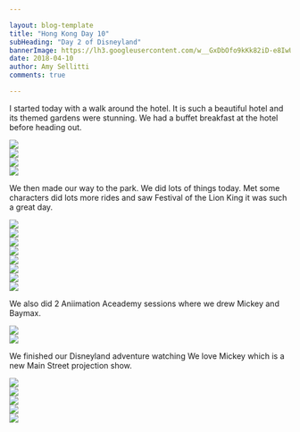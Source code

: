 ```yaml
---

layout: blog-template
title: "Hong Kong Day 10"
subHeading: "Day 2 of Disneyland"
bannerImage: https://lh3.googleusercontent.com/w__GxDbOfo9kKk82iD-e8IwUMtC-xtmAjHYZOvqgw_jkuM8VvWv7LKYNnNY5MmzE3aG7hUDwhJV1heXfWEtMXw64DirTYUTqn-UVNwFnU9q_OIYAKSyIZtkxpcgFccckIpCI0-pxHQ=w2400
date: 2018-04-10
author: Amy Sellitti
comments: true

---
```


I started today with a walk around the hotel. It is such a beautiful hotel and its themed gardens were stunning. We had a buffet breakfast at the hotel before heading out. 


<div class="center-image"><img src="https://lh3.googleusercontent.com/ZAXwOAG1TkV4PvI48nFxgFZfk8TdWJjYKaXzvMSJ7GYNveri7PjHHnyOnizLJ3APU-91lUo9W19T_pnjVqlmSb_w6FDPLKjbq7eqZmEKUxvribhucpnDEEzPRP9v3X2bE4tVljR0eg=w2400" /></div>
<div class="center-image"><img src="https://lh3.googleusercontent.com/KcYHERJUgkIM2NlTDASTfYf3qoYBWPnU0MIiBUkYoVRzR1yc4jrOwGA_kAPqoxJa8DSYV1epVRD85ppde8T7NdGcsFvRv-p9vcGEKQMn4USmrzt7bxatUotcan9dTSCG1Sxo0JsQyA=w2400" /></div>
<div class="center-image"><img src="https://lh3.googleusercontent.com/WKypnbg3xjNSUgvXu3JUZizPgjJlmjPVbW4ydMDIjQFXlL_cFFK8yU7B9D9JvS7TQOi9lT4Ice65STl4By9zbLtY2WOLVQ5oWdnhWOlMj2i22bPJdCcvB3du0t4IY-vVliFR3T_QvQ=w2400" /></div>
<div class="center-image"><img src="https://lh3.googleusercontent.com/0iOdW1xs9MK5hE8B6rGU7oP4y-bhmaQS8hxLoF3ZLI2aVDgJ5J74ryNpu_t93x_XqbSOsgwpqNnQxAHCXNjvHOpFM8022k7IRXf7y2caQqkYqLBwVAzqWib2G-K3-inwtVy6cNHZdw=w2400" /></div>

We then made our way to the park. We did lots of things today. Met some characters did lots more rides and saw Festival of the Lion King it was such a great day. 
<div class="center-image"><img src="https://lh3.googleusercontent.com/Q_P35lcb3lqj9RMm2nCbMAAGrFl-dGIY1PykkYdsV21pd_1PWKQcvyIt8fnCuOH1T5MFq1PXjEfqpJSYCNO1gVQbI-8jVSy6_kS0NmlLtw6LJ2DBeX6IWqQmHCpOhTzm7IYq_Cs3pQ=w2400" /></div>
<div class="center-image"><img src="https://lh3.googleusercontent.com/7w3YnYcO3ZV1_6YipHs6xd5BkmXJNSHZQSWdlXlAVdrUpEUbcY1IavhbHvTnO9UP800wVHdzWhFJzsAm5knzPsmhEb02ADTXg7D8Tywsk-jQ2-sbDWrHfLFog9hiFZFf3NPau0cvUw=w2400" /></div>
<div class="center-image"><img src="https://lh3.googleusercontent.com/YtvfKPB8BlA5enJSOQOGWla31xYYvhMid15DKyIHWVCELH1RaffTLy4xGA0T4-0ZfqyX0SQN1xo9x1pBYp_IH9AC2AOp6T2XvgMDNuc9BPRISceJOfUr3cK6sZKs_NpBWwmrQPfQBg=w2400" /></div>
<div class="center-image"><img src="https://lh3.googleusercontent.com/Q9qjIo7S_PBM-tTdON5kWLURbNwzWGic5Lfj5WANTydXX42H7R8WxgM6PopuQNN93vzKJNIPpDbaZ5IpkaytFRgzSljabAOywezk1SooPO955XCbKArNpbfvqs4ZbLe8iWXTWUHheQ=w2400" /></div>
<div class="center-image"><img src="https://lh3.googleusercontent.com/tjgJJnDdRcQ-QYeHrRkFiWLX52WBDR3CZnqPeDcVEmO4A4XFaoBAhthDyQWmWzDA7o2DYnfmamllm8ATPbdPVHsKVTRMfiK4pF8uaoVskYwIJSEnRK1QzwKSrELdwLHelObzxvbnTQ=w2400" /></div>
<div class="center-image"><img src="https://lh3.googleusercontent.com/BRjJ7HkohBChr76K1fbXgW22AUugcxViNQGwcGctQJyS5T3D3kLvgpt8Q1c8ZewLV9uK8Vjz675D7dFJ54H2qTJeDfqM4_StSYXS0P3BylMvwlmUkrr7XCDyCN50bqNarGFmq3kK6g=w2400" /></div>
<div class="center-image"><img src="https://lh3.googleusercontent.com/brUpcgdCoPYZYJkVtD9mDoiXgvPi13rlXjvPadIB2z-heDv4uxkwg9x7GDtYpu_scGU3j0YAq7Jo8e6_dmGl4TgC95AXWcENFlU94B2QJcRuRq726ZMC2mRxLvnTjAsmDwJbHY7r3Q=w2400" /></div>
<div class="center-image"><img src="https://lh3.googleusercontent.com/tV-CEgslpnEMIwzjNgmTXCgh2Vn37BVaFpXgSbFCF06mf0gDiUYcoNKblOFNrutGqw14RXyJfe5jIZq6fefLX1vq0f4I23drYupi8dkksYNlGhl5SyWsPABkSVBdQ_LDXJsXGWMPhg=w2400" /></div>

We also did 2 Aniimation Aceademy sessions where we drew Mickey and Baymax. 

<div class="center-image"><img src="https://lh3.googleusercontent.com/9kRvPB-VEzXsWv4AI4EayDm-Bp2vkFtzPn1uaDAI8isYsoCeMjCgtoGWxW7Y_VU-juaXC_C04M6VEVjBswsJr9-gK06nb_x7RcS8dkqTpfIDcjTgRC2P4886Pa4XODon5k23uRn6hA=w2400" /></div>
<div class="center-image"><img src="https://lh3.googleusercontent.com/c7HMPGSQ4Lq8X-2nUH2SiC9O2ftdu2u3Mmr4lqi8VTNfQAjMZVH8wEpd14FqeFPOFeauuC-VaQqwvC4WuatUmMglKobmiMox5gXi1KId1XFlWUJ2w_di3CY9z5E0URhSoJjKvw-mcw=w2400" /></div>

We finished our Disneyland adventure watching  We love Mickey which is a new Main Street projection show. 
<div class="center-image"><img src="https://lh3.googleusercontent.com/fsRVLLdbqglt6mUjwvzgIH6iT7Gn_9-iM_zPIwqjgnXU7pYKt0_ZegxYcl1fooIOQQ5wuGcsLvPoMdQXX_vDcRYNFfsAFXMBB227jUy8Elfx_odOdoqODd9PlJE3tajItlvAAVFr5A=w2400" /></div>
<div class="center-image"><img src="https://lh3.googleusercontent.com/NcLw-rBff1oTdL_IJ9TaUkp2uvnzwAyuDnBEuevBT0VSHRGlC1cCAc4ynqpldziX_b7xAQJIiycMFDe_vMpGCh-uvzjwZp1fyxsJiAIx-386Br9c0P4Xklm152x77-onTI4cMsC6hw=w2400" /></div>
<div class="center-image"><img src="https://lh3.googleusercontent.com/wOevkLxRTi9yKmDd8TW2TfUAIhISWKwVGMWk1guHq9RHB-QaBNsv9NVGqkCkROz7iLa3EomvgWRJ7_OAurEMZMHlyPs-jPuP1hSzV1tZqT-w0D6n56k6NLRQ_k8bRtS1T1RjHVQJnA=w2400" /></div>
<div class="center-image"><img src="https://lh3.googleusercontent.com/oY6VTGxerIeCXu_7JI4NFLeTP49wxA6OntT1aMomB4GwEB-8KtEDs7-fQA1APKS0auwimq5-eL3Px86J8SSBIE4IXM4PWghh6cI0Tfqf_bBxXDDYFXVrxbqCEo3XEZaiMf-vPiNNqQ=w2400" /></div>
<div class="center-image"><img src="https://lh3.googleusercontent.com/ZWJGoWSgOJmrSmwGO8Fb3ruYlw2_I5LHgGPL7VPla1KpuYWyTklubux9wVMEdcXbqBMbyo1d4LyxrcEInIQ8NVhG0oDr60KTQDTE7h6n0_hzhXCKAv1gNESxcNXchFiYwz-cAuPxQw=w2400" /></div>

